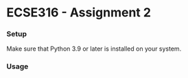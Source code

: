 # ECSE316 - Assignment 2

### Setup
Make sure that Python 3.9 or later is installed on your system.

### Usage
